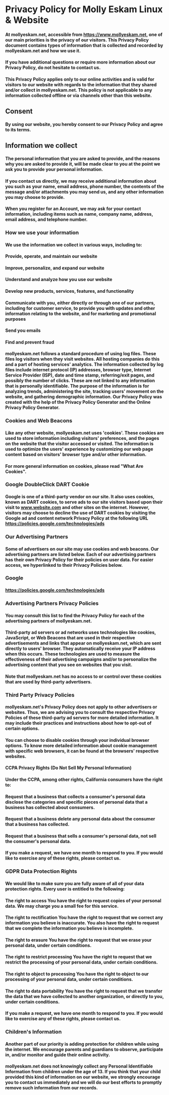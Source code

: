 # Privacy Policy for Molly Eskam Linux & Website
#### At mollyeskam.net, accessible from https://www.mollyeskam.net, one of our main priorities is the privacy of our visitors. This Privacy Policy document contains types of information that is collected and recorded by mollyeskam.net and how we use it.

#### If you have additional questions or require more information about our Privacy Policy, do not hesitate to contact us.

#### This Privacy Policy applies only to our online activities and is valid for visitors to our website with regards to the information that they shared and/or collect in mollyeskam.net. This policy is not applicable to any information collected offline or via channels other than this website.

## Consent
#### By using our website, you hereby consent to our Privacy Policy and agree to its terms.

## Information we collect
#### The personal information that you are asked to provide, and the reasons why you are asked to provide it, will be made clear to you at the point we ask you to provide your personal information.

#### If you contact us directly, we may receive additional information about you such as your name, email address, phone number, the contents of the message and/or attachments you may send us, and any other information you may choose to provide.

#### When you register for an Account, we may ask for your contact information, including items such as name, company name, address, email address, and telephone number.

### How we use your information
#### We use the information we collect in various ways, including to:

#### Provide, operate, and maintain our website
#### Improve, personalize, and expand our website
#### Understand and analyze how you use our website
#### Develop new products, services, features, and functionality
#### Communicate with you, either directly or through one of our partners, including for customer service, to provide you with updates and other information relating to the website, and for marketing and promotional purposes
#### Send you emails
#### Find and prevent fraud
#### mollyeskam.net follows a standard procedure of using log files. These files log visitors when they visit websites. All hosting companies do this and a part of hosting services' analytics. The information collected by log files include internet protocol (IP) addresses, browser type, Internet Service Provider (ISP), date and time stamp, referring/exit pages, and possibly the number of clicks. These are not linked to any information that is personally identifiable. The purpose of the information is for analyzing trends, administering the site, tracking users' movement on the website, and gathering demographic information. Our Privacy Policy was created with the help of the Privacy Policy Generator and the Online Privacy Policy Generator.

### Cookies and Web Beacons
#### Like any other website, mollyeskam.net uses 'cookies'. These cookies are used to store information including visitors' preferences, and the pages on the website that the visitor accessed or visited. The information is used to optimize the users' experience by customizing our web page content based on visitors' browser type and/or other information.

#### For more general information on cookies, please read "What Are Cookies".

### Google DoubleClick DART Cookie
#### Google is one of a third-party vendor on our site. It also uses cookies, known as DART cookies, to serve ads to our site visitors based upon their visit to www.website.com and other sites on the internet. However, visitors may choose to decline the use of DART cookies by visiting the Google ad and content network Privacy Policy at the following URL  https://policies.google.com/technologies/ads

### Our Advertising Partners
#### Some of advertisers on our site may use cookies and web beacons. Our advertising partners are listed below. Each of our advertising partners has their own Privacy Policy for their policies on user data. For easier access, we hyperlinked to their Privacy Policies below.

### Google

#### https://policies.google.com/technologies/ads

### Advertising Partners Privacy Policies
#### You may consult this list to find the Privacy Policy for each of the advertising partners of mollyeskam.net.

#### Third-party ad servers or ad networks uses technologies like cookies, JavaScript, or Web Beacons that are used in their respective advertisements and links that appear on mollyeskam.net, which are sent directly to users' browser. They automatically receive your IP address when this occurs. These technologies are used to measure the effectiveness of their advertising campaigns and/or to personalize the advertising content that you see on websites that you visit.

#### Note that mollyeskam.net has no access to or control over these cookies that are used by third-party advertisers.

### Third Party Privacy Policies
#### mollyeskam.net's Privacy Policy does not apply to other advertisers or websites. Thus, we are advising you to consult the respective Privacy Policies of these third-party ad servers for more detailed information. It may include their practices and instructions about how to opt-out of certain options.

#### You can choose to disable cookies through your individual browser options. To know more detailed information about cookie management with specific web browsers, it can be found at the browsers' respective websites.

#### CCPA Privacy Rights (Do Not Sell My Personal Information)
#### Under the CCPA, among other rights, California consumers have the right to:

#### Request that a business that collects a consumer's personal data disclose the categories and specific pieces of personal data that a business has collected about consumers.

#### Request that a business delete any personal data about the consumer that a business has collected.

#### Request that a business that sells a consumer's personal data, not sell the consumer's personal data.

#### If you make a request, we have one month to respond to you. If you would like to exercise any of these rights, please contact us.

### GDPR Data Protection Rights
#### We would like to make sure you are fully aware of all of your data protection rights. Every user is entitled to the following:

#### The right to access  You have the right to request copies of your personal data. We may charge you a small fee for this service.

#### The right to rectification  You have the right to request that we correct any information you believe is inaccurate. You also have the right to request that we complete the information you believe is incomplete.

#### The right to erasure  You have the right to request that we erase your personal data, under certain conditions.

#### The right to restrict processing  You have the right to request that we restrict the processing of your personal data, under certain conditions.

#### The right to object to processing  You have the right to object to our processing of your personal data, under certain conditions.

#### The right to data portability  You have the right to request that we transfer the data that we have collected to another organization, or directly to you, under certain conditions.

#### If you make a request, we have one month to respond to you. If you would like to exercise any of these rights, please contact us.

### Children's Information
#### Another part of our priority is adding protection for children while using the internet. We encourage parents and guardians to observe, participate in, and/or monitor and guide their online activity.

#### mollyeskam.net does not knowingly collect any Personal Identifiable Information from children under the age of 13. If you think that your child provided this kind of information on our website, we strongly encourage you to contact us immediately and we will do our best efforts to promptly remove such information from our records.

